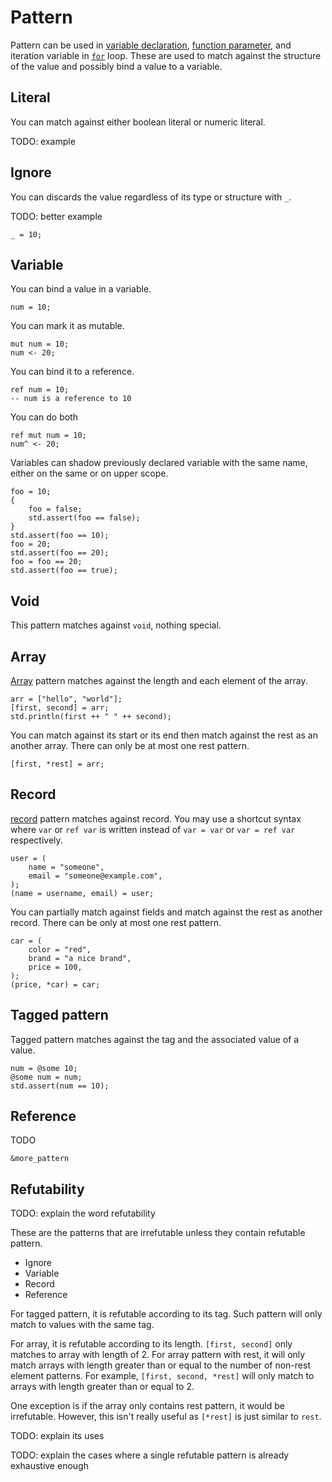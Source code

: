 # Pattern

Pattern can be used in [variable declaration], [function parameter], and iteration variable in [`for`] loop. These are used to match against the structure of the value and possibly bind a value to a variable.

[variable declaration]: variable_and_assignment.md#declaration
[function parameter]: function.md#parameters
[`for`]: control_flow.md#for

## Literal

You can match against either boolean literal or numeric literal.

TODO: example

## Ignore

You can discards the value regardless of its type or structure with `_`.

TODO: better example

```butter
_ = 10;
```

## Variable

You can bind a value in a variable.

```butter
num = 10;
```

You can mark it as mutable.

```butter
mut num = 10;
num <- 20;
```

You can bind it to a reference.

```butter
ref num = 10;
-- num is a reference to 10
```

You can do both

```butter
ref mut num = 10;
num^ <- 20;
```

Variables can shadow previously declared variable with the same name, either on the same or on upper scope.

```butter
foo = 10;
{
    foo = false;
    std.assert(foo == false);
}
std.assert(foo == 10);
foo = 20;
std.assert(foo == 20);
foo = foo == 20;
std.assert(foo == true);
```

## Void

This pattern matches against `void`, nothing special.

## Array

[Array] pattern matches against the length and each element of the array.

[Array]: array.md

```butter
arr = ["hello", "world"];
[first, second] = arr;
std.println(first ++ " " ++ second);
```

You can match against its start or its end then match against the rest as an another array. There can only be at most one rest pattern.

```butter
[first, *rest] = arr;
```

## Record

[record] pattern matches against record. You may use a shortcut syntax where `var` or `ref var` is written instead of `var = var` or `var = ref var` respectively.

[record]: record.md

```butter
user = (
    name = "someone",
    email = "someone@example.com",
);
(name = username, email) = user;
```

You can partially match against fields and match against the rest as another record. There can be only at most one rest pattern.

```butter
car = (
    color = "red",
    brand = "a nice brand",
    price = 100,
);
(price, *car) = car;
```

## Tagged pattern

Tagged pattern matches against the tag and the associated value of a value.

```butter
num = @some 10;
@some num = num;
std.assert(num == 10);
```

## Reference

TODO

`&more_pattern`

## Refutability

TODO: explain the word refutability

These are the patterns that are irrefutable unless they contain refutable pattern.

- Ignore
- Variable
- Record
- Reference

For tagged pattern, it is refutable according to its tag. Such pattern will only match to values with the same tag.

For array, it is refutable according to its length. `[first, second]` only matches to array with length of 2. For array pattern with rest, it will only match arrays with length greater than or equal to the number of non-rest element patterns. For example, `[first, second, *rest]` will only match to arrays with length greater than or equal to 2.

One exception is if the array only contains rest pattern, it would be irrefutable. However, this isn't really useful as `[*rest]` is just similar to `rest`.

TODO: explain its uses

TODO: explain the cases where a single refutable pattern is already exhaustive enough
